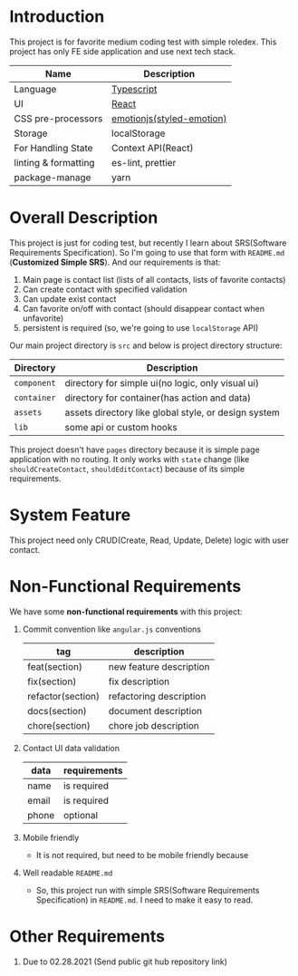 # Introduction

This project is for favorite medium coding test with simple roledex. This project has only FE side application and use next tech stack.

| Name                 | Description                                                       |
| -------------------- | ----------------------------------------------------------------- |
| Language             | [Typescript](https://www.typescriptlang.org/)                     |
| UI                   | [React](https://reactjs.org/)                                     |
| CSS pre-processors   | [emotionjs(styled-emotion)](https://emotion.sh/docs/introduction) |
| Storage              | localStorage                                                      |
| For Handling State   | Context API(React)                                                |
| linting & formatting | es-lint, prettier                                                 |
| package-manage       | yarn                                                              |

# Overall Description

This project is just for coding test, but recently I learn about SRS(Software Requirements Specification). So I'm going to use that form with `README.md` (**Customized Simple SRS**). And our requirements is that:

1. Main page is contact list (lists of all contacts, lists of favorite contacts)
2. Can create contact with specified validation
3. Can update exist contact
4. Can favorite on/off with contact (should disappear contact when unfavorite)
5. persistent is required (so, we're going to use `localStorage` API)

Our main project directory is `src` and below is project directory structure:

| Directory   | Description                                          |
| ----------- | ---------------------------------------------------- |
| `component` | directory for simple ui(no logic, only visual ui)    |
| `container` | directory for container(has action and data)         |
| `assets`    | assets directory like global style, or design system |
| `lib`       | some api or custom hooks                             |

This project doesn't have `pages` directory because it is simple page application with no routing.
It only works with `state` change (like `shouldCreateContact`, `shouldEditContact`) because of its simple requirements.

# System Feature

This project need only CRUD(Create, Read, Update, Delete) logic with user contact.

# Non-Functional Requirements

We have some **non-functional requirements** with this project:

1. Commit convention like `angular.js` conventions

   | tag               | description             |
   | ----------------- | ----------------------- |
   | feat(section)     | new feature description |
   | fix(section)      | fix description         |
   | refactor(section) | refactoring description |
   | docs(section)     | document description    |
   | chore(section)    | chore job description   |

2. Contact UI data validation

   | data  | requirements |
   | ----- | ------------ |
   | name  | is required  |
   | email | is required  |
   | phone | optional     |

3. Mobile friendly

   - It is not required, but need to be mobile friendly because

4. Well readable `README.md`
   - So, this project run with simple SRS(Software Requirements Specification) in `README.md`. I need to make it easy to read.

# Other Requirements

1. Due to 02.28.2021 (Send public git hub repository link)
